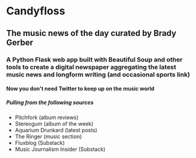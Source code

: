 # Candyfloss

## The music news of the day curated by Brady Gerber

### A Python Flask web app built with Beautiful Soup and other tools to create a digital newspaper aggregating the latest music news and longform writing (and occasional sports link)

#### Now you don't need Twitter to keep up on the music world

##### Pulling from the following sources

- Pitchfork (album reviews)
- Stereogum (album of the week)
- Aquarium Drunkard (latest posts)
- The Ringer (music section)
- Fluxblog (Substack)
- Music Journalism Insider (Substack)

